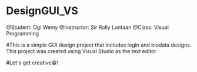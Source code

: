 # DesignGUI_VS
@Student: Ogi Wemy
@Instructor: Sir Rolly Lontaan
@Class: Visual Programming

#This is a simple GUI design project that includes login and biodata designs. This project was created using Visual Studio as the text editor.

#Let's get creative😁!

